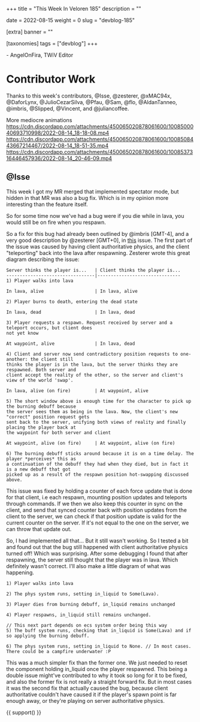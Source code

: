 +++
title = "This Week In Veloren 185"
description = ""

date = 2022-08-15
weight = 0
slug = "devblog-185"

[extra]
banner = ""

[taxonomies]
tags = ["devblog"]
+++



\- AngelOnFira, TWiV Editor

# Contributor Work

Thanks to this week's contributors, @Isse, @zesterer, @xMAC94x, @DaforLynx,
@JulioCezarSilva, @Pfau, @Sam, @flo, @AldanTanneo, @imbris, @Slipped, @Vincent,
and @juliancoffee.

More mediocre animations
https://cdn.discordapp.com/attachments/450065020878061600/1008500040693710998/2022-08-14_18-18-08.mp4
https://cdn.discordapp.com/attachments/450065020878061600/1008508443667214467/2022-08-14_18-51-35.mp4
https://cdn.discordapp.com/attachments/450065020878061600/1008537316446457936/2022-08-14_20-46-09.mp4

## @Isse

This week I got my MR merged that implemented spectator mode, but hidden in that MR was also a bug fix. Which is in my opinion more interesting than the feature itself.

So for some time now we've had a bug were if you die while in lava, you would still be on fire when you respawn.

So a fix for this bug had already been outlined by @imbris [GMT-4], and a very
good description by @zesterer [GMT+0], in
[this](https://gitlab.com/veloren/veloren/-/issues/1379) issue. The first part
of the issue was caused by having client authoritative physics, and the client
"teleporting" back into the lava after respawning. Zesterer wrote this great
diagram describing the issue:

```
Server thinks the player is...   | Client thinks the player is...
---------------------------------|-------------------------------
1) Player walks into lava

In lava, alive                   | In lava, alive

2) Player burns to death, entering the dead state

In lava, dead                    | In lava, dead

3) Player requests a respawn. Request received by server and a teleport occurs, but client does
not yet know

At waypoint, alive               | In lava, dead

4) Client and server now send contradictory position requests to one-another: the client still
thinks the player is in the lava, but the server thinks they are respawned. Both server and
client accept the reality of the other, so the server and client's view of the world 'swap'.

In lava, alive (on fire)         | At waypoint, alive

5) The short window above is enough time for the character to pick up the burning debuff because
the server sees them as being in the lava. Now, the client's new "correct" position request gets
sent back to the server, unifying both views of reality and finally placing the player back at
the waypoint for both server and client

At waypoint, alive (on fire)     | At waypoint, alive (on fire)

6) The burning debuff sticks around because it is on a time delay. The player *perceives* this as
a continuation of the debuff they had when they died, but in fact it is a new debuff that got
picked up as a result of the respawn position hot-swapping discussed above.
```

This issue was fixed by holding a counter of each force update that is done for that client, i.e each respawn, mounting position updates and teleports through commands. If we then we also keep this counter in sync on the client, and send that synced counter back with position updates from the client to the server, we can check if that position update is valid for the current counter on the server. If it's not equal to the one on the server, we can throw that update out. 

So, I had implemented all that... But it still wasn't working. So I tested a bit
and found out that the bug still happened with client authoritative physics
turned off! Which was surprising. After some debugging I found that after
respawning, the server still thought that the player was in lava. Which
definitely wasn't correct. I'll also make a little diagram of what was
happening.

```
1) Player walks into lava

2) The phys system runs, setting in_liquid to Some(Lava).

3) Player dies from burning debuff, in_liquid remains unchanged

4) Player respawns, in_liquid still remains unchanged. 

// This next part depends on ecs system order being this way
5) The buff system runs, checking that in_liquid is Some(Lava) and if so applying the burning debuff.

6) The phys system runs, setting in_liquid to None. // In most cases. There could be a campfire underwater :P
```

This was a much simpler fix than the former one. We just needed to reset the component holding in_liquid once the player respawned.
This being a double issue might've contributed to why it took so long for it to be fixed, and also the former fix is not really a straight forward fix. But in most cases it was the second fix that actually caused the bug, because client authoritative couldn't have caused it if the player's spawn point is far enough away, or they're playing on server authoritative physics.

{{ support() }}
